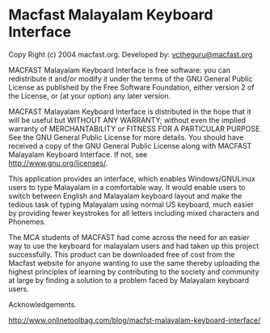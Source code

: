 Macfast Malayalam Keyboard Interface
====================================
Copy Right (c) 2004 macfast.org.
Developed by: vctheguru@macfast.org

MACFAST Malayalam Keyboard Interface is free software: you can redistribute it and/or modify it under the terms of the GNU General Public License as published by the Free Software Foundation, either version 2 of the License, or (at your option) any later version.

MACFAST Malayalam Keyboard Interface is distributed in the hope that it will be useful but WITHOUT ANY WARRANTY; without even the implied warranty of MERCHANTABILITY or FITNESS FOR A PARTICULAR PURPOSE.  See the GNU General Public License for more details. You should have received a copy of the GNU General Public License along with MACFAST Malayalam Keyboard Interface.  If not, see  
<http://www.gnu.org/licenses/>.


This application provides an interface, which enables Windows/GNULinux users to type Malayalam in a comfortable way. It would enable users to switch between English and Malayalam keyboard layout and make the tedious task of typing Malayalam using normal US keyboard, much easier by providing fewer keystrokes for all letters including mixed characters and Phonemes.

The MCA students of MACFAST had come across the need for an easier way to use the keyboard for malayalam users and had taken up this project successfully. This product can be downloaded free of cost from the Macfast website for anyone wanting to use the same thereby uploading the highest principles of learning by contributing to the society and community at large by finding a solution to a problem faced by Malayalam keyboard users.

Acknowledgements.

http://www.onlinetoolbag.com/blog/macfst-malayalam-keyboard-interface/
